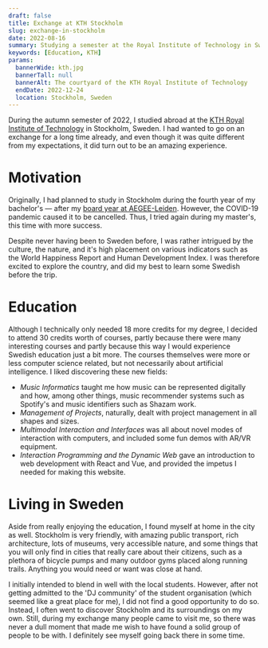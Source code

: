 ```yaml
---
draft: false
title: Exchange at KTH Stockholm
slug: exchange-in-stockholm
date: 2022-08-16
summary: Studying a semester at the Royal Institute of Technology in Sweden proved to be a great experience.
keywords: [Education, KTH]
params:
  bannerWide: kth.jpg
  bannerTall: null
  bannerAlt: The courtyard of the KTH Royal Institute of Technology
  endDate: 2022-12-24
  location: Stockholm, Sweden
---
```


During the autumn semester of 2022, I studied abroad at the [KTH Royal Institute of Technology](https://www.kth.se/ "KTH website") in Stockholm, Sweden. I had wanted to go on an exchange for a long time already, and even though it was quite different from my expectations, it did turn out to be an amazing experience.

# Motivation
Originally, I had planned to study in Stockholm during the fourth year of my bachelor's — after my [board year at AEGEE-Leiden]("/about/board-year-at-aegee). However, the COVID-19 pandemic caused it to be cancelled. Thus, I tried again during my master's, this time with more success.

Despite never having been to Sweden before, I was rather intrigued by the culture, the nature, and it's high placement on various indicators such as the World Happiness Report and Human Development Index. I was therefore excited to explore the country, and did my best to learn some Swedish before the trip.

# Education
Although I technically only needed 18 more credits for my degree, I decided to attend 30 credits worth of courses, partly because there were many interesting courses and partly because this way I would experience Swedish education just a bit more. The courses themselves were more or less computer science related, but not necessarily about artificial intelligence. I liked discovering these new fields:
 
 * *Music Informatics* taught me how music can be represented digitally and how, among other things, music recommender systems such as Spotify's and music identifiers such as Shazam work. 
 * *Management of Projects*, naturally, dealt with project management in all shapes and sizes.
 * *Multimodal Interaction and Interfaces* was all about novel modes of interaction with computers, and included some fun demos with AR/VR equipment.
 * *Interaction Programming and the Dynamic Web* gave an introduction to web development with React and Vue, and provided the impetus I needed for making this website.

# Living in Sweden
Aside from really enjoying the education, I found myself at home in the city as well. Stockholm is very friendly, with amazing public transport, rich architecture, lots of museums, very accessible nature, and some things that you will only find in cities that really care about their citizens, such as a plethora of bicycle pumps and many outdoor gyms placed along running trails. Anything you would need or want was close at hand.

I initially intended to blend in well with the local students. However, after not getting admitted to the 'DJ community' of the student organisation (which seemed like a great place for me), I did not find a good opportunity to do so. Instead, I often went to discover Stockholm and its surroundings on my own. Still, during my exchange many people came to visit me, so there was never a dull moment that made me wish to have found a solid group of people to be with. I definitely see myself going back there in some time. 